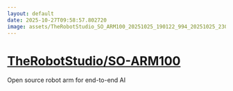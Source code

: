 ```yaml
---
layout: default
date: 2025-10-27T09:58:57.802720
image: assets/TheRobotStudio_SO_ARM100_20251025_190122_994_20251025_230050_ba8616--20251026T010058469--cropped.png
---
```


# [TheRobotStudio/SO-ARM100](https://github.com/TheRobotStudio/SO-ARM100/)

Open source robot arm for end-to-end AI
